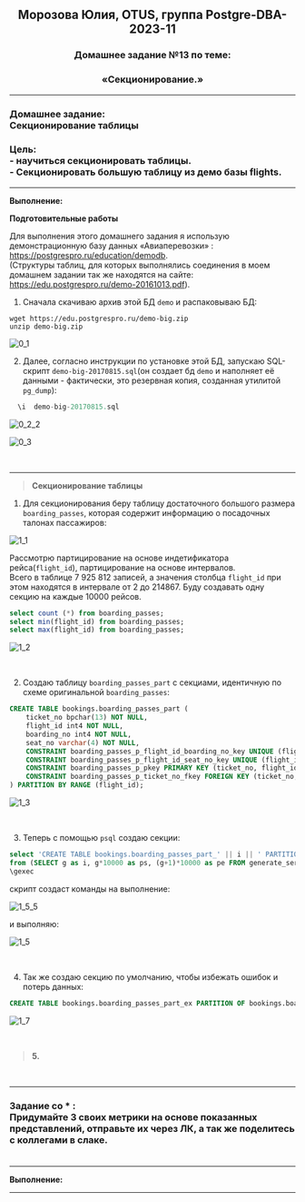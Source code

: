 **<div align="center"><h2>Морозова Юлия, OTUS, группа Postgre-DBA-2023-11</h2></div>**

**<div align=center><h3>Домашнее задание №13 по теме:</h3></div>**
**<div align=center><h3>«Секционирование.»</h3></div>**

***
**<h3>Домашнее задание:
<br>Секционирование таблицы</h3>**

**<h3>Цель:
<br> - научиться секционировать таблицы.
<br> - Секционировать большую таблицу из демо базы flights.</h3>**


***

**Выполнение:**

**Подготовительные работы**

Для выполнения этого домашнего задания я использую демонстрационную базу данных «Авиаперевозки» : https://postgrespro.ru/education/demodb.
</br>(Cтруктуры таблиц, для которых выполнялись соединения в моем домашнем задании так же находятся на сайте: https://edu.postgrespro.ru/demo-20161013.pdf).

1. Сначала скачиваю архив этой БД ``demo`` и распаковываю БД:

``wget https://edu.postgrespro.ru/demo-big.zip`` 
</br>``unzip demo-big.zip``

![0_1](https://github.com/Y-M-Morozova/Postgre-DBA-2023-11_OTUS_Morozova_Yulia/assets/153178571/a6d4b958-ad8c-4af9-bcf5-caa54218d273)

2. Далее, согласно инструкции по установке этой БД, запускаю SQL-скрипт ``demo-big-20170815.sql``(он создает бд ``demo`` и наполняет её данными - фактически, это резервная копия, созданная утилитой ``pg_dump``):

```sql
  \i  demo-big-20170815.sql
```

![0_2_2](https://github.com/Y-M-Morozova/Postgre-DBA-2023-11_OTUS_Morozova_Yulia/assets/153178571/a15ec3b4-cfdb-4017-9180-2f10e60194a6)

![0_3](https://github.com/Y-M-Morozova/Postgre-DBA-2023-11_OTUS_Morozova_Yulia/assets/153178571/fd5e6656-6d07-484d-8c4c-deee5d4e8a5c)

<br/>  

***

>**Секционирование таблицы**

1. Для секционирования беру таблицу достаточного большого размера ``boarding_passes``, которая содержит информацию о посадочных талонах пассажиров:

![1_1](https://github.com/Y-M-Morozova/Postgre-DBA-2023-11_OTUS_Morozova_Yulia/assets/153178571/f7180259-50db-4579-8a92-267f8f4cbe7b)

Рассмотрю партицирование на основе индетификатора рейса(``flight_id``), партицирование на основе интервалов. 
</br>Всего в таблице 7 925 812 записей, а  значения столбца ``flight_id`` при этом находятся в интервале от 2 до 214867. Буду создавать одну секцию на каждые 10000 рейсов.

```sql
select count (*) from boarding_passes;
select min(flight_id) from boarding_passes; 
select max(flight_id) from boarding_passes;
```

![1_2](https://github.com/Y-M-Morozova/Postgre-DBA-2023-11_OTUS_Morozova_Yulia/assets/153178571/d524ad8d-204c-471b-9607-2754a6a4de3c)

<br/>


2. Создаю таблицу ``boarding_passes_part`` с секциами, идентичную по схеме оригинальной ``boarding_passes``:

```sql
CREATE TABLE bookings.boarding_passes_part (
	ticket_no bpchar(13) NOT NULL,
	flight_id int4 NOT NULL,
	boarding_no int4 NOT NULL,
	seat_no varchar(4) NOT NULL,
	CONSTRAINT boarding_passes_p_flight_id_boarding_no_key UNIQUE (flight_id, boarding_no),
	CONSTRAINT boarding_passes_p_flight_id_seat_no_key UNIQUE (flight_id, seat_no),
	CONSTRAINT boarding_passes_p_pkey PRIMARY KEY (ticket_no, flight_id),
	CONSTRAINT boarding_passes_p_ticket_no_fkey FOREIGN KEY (ticket_no,flight_id) REFERENCES bookings.ticket_flights(ticket_no,flight_id)
) PARTITION BY RANGE (flight_id);
```

![1_3](https://github.com/Y-M-Morozova/Postgre-DBA-2023-11_OTUS_Morozova_Yulia/assets/153178571/a885b390-c2e2-49bd-bf07-a71a46a67145)

<br/>

3. Теперь с помощью ``psql`` создаю секции:

```sql
select 'CREATE TABLE bookings.boarding_passes_part_' || i || ' PARTITION OF bookings.boarding_passes_part FOR VALUES FROM ('|| ps ||') TO ('|| pe ||');'
from (SELECT g as i, g*10000 as ps, (g+1)*10000 as pe FROM generate_series(0, (select max(bp.flight_id) from boarding_passes bp)/10000) g) sec
\gexec
```

скрипт создаст команды на выполнение:

![1_5_5](https://github.com/Y-M-Morozova/Postgre-DBA-2023-11_OTUS_Morozova_Yulia/assets/153178571/918fc195-5ef5-4cb0-96c0-b4431b311234)

и выполняю:

![1_5](https://github.com/Y-M-Morozova/Postgre-DBA-2023-11_OTUS_Morozova_Yulia/assets/153178571/3b3d19ae-285a-485d-97bf-12cac183a502)

<br/>

4. Так же создаю секцию по умолчанию, чтобы  избежать ошибок и потерь данных:

```sql
CREATE TABLE bookings.boarding_passes_part_ex PARTITION OF bookings.boarding_passes_part DEFAULT;
```

![1_7](https://github.com/Y-M-Morozova/Postgre-DBA-2023-11_OTUS_Morozova_Yulia/assets/153178571/41ea4f05-20eb-4a3c-9f3c-ed5e53c78fd1)

<br/>

>**5.**



<br/>


***
**<h3> Задание со * :**
<br>Придумайте 3 своих метрики на основе показанных представлений, отправьте их через ЛК, а так же поделитесь с коллегами в слаке. 
<br> 
<br>
</h3>

***

**Выполнение:**


***





